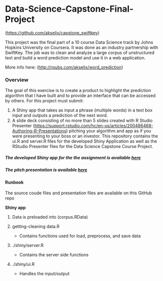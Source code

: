 # Data-Science-Capstone-Final-Project

(https://github.com/akselix/capstone_swiftkey)
  
This project was the final part of a 10 course Data Science track by Johns Hopkins University on Coursera. It was done as an industry partnership with SwiftKey. The job was to clean and analyze a large corpus of unstructured text and build a word prediction model and use it in a web application.
  
More info here: (http://rpubs.com/akselix/word_prediction)

### Overview

The goal of this exercise is to create a product to highlight the prediction algorithm that I have built and to provide an interface that can be accessed by others. For this project must submit:

1. A Shiny app that takes as input a phrase (multiple words) in a text box input and outputs a prediction of the next word.
2. A slide deck consisting of no more than 5 slides created with R Studio Presenter (https://support.rstudio.com/hc/en-us/articles/200486468-Authoring-R-Presentations) pitching your algorithm and app as if you were presenting to your boss or an investor.
This repository contains the ui.R and server.R files for the developed Shiny Application as well as the RStudio Presenter files for the Data Science Capstone Course Project.


##### The developed Shiny app for the the assignment is available [here](https://samaaessa.shinyapps.io/CourseraDataScienceCapstoneCourseProject/)

##### The pitch presentation is available [here](https://rpubs.com/samaaessa/708816)


#### Runbook

The source coude files and presentation files are available on this GitHub repo

**Shiny app**
  
1. Data is preloaded into (corpus.RData)
  
2. getting-cleaning data.R
	- Contains functions used for load, preprocess, and save data
  
3. ./shiny/server.R
	- Contains the server side functions
  
4. ./shiny/ui.R
	- Handles the input/output
  
